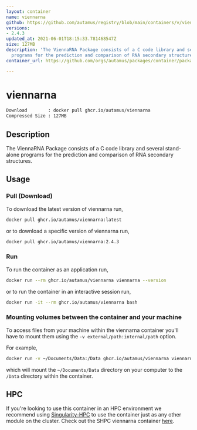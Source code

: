 ```yaml
---
layout: container
name: viennarna
github: https://github.com/autamus/registry/blob/main/containers/v/viennarna/spack.yaml
versions:
- 2.4.3
updated_at: 2021-06-01T18:15:33.781468547Z
size: 127MB
description: 'The ViennaRNA Package consists of a C code library and several stand-alone
  programs for the prediction and comparison of RNA secondary structures. '
container_url: https://github.com/orgs/autamus/packages/container/package/viennarna

---
```

# viennarna
```bash 
Download        : docker pull ghcr.io/autamus/viennarna
Compressed Size : 127MB
```

## Description
The ViennaRNA Package consists of a C code library and several stand-alone programs for the prediction and comparison of RNA secondary structures. 

## Usage
### Pull (Download)
To download the latest version of viennarna run,

```bash
docker pull ghcr.io/autamus/viennarna:latest
```

or to download a specific version of viennarna run,

```bash
docker pull ghcr.io/autamus/viennarna:2.4.3
```
### Run
To run the container as an application run,
```bash
docker run --rm ghcr.io/autamus/viennarna viennarna --version
```

or to run the container in an interactive session run,
```bash
docker run -it --rm ghcr.io/autamus/viennarna bash
```

### Mounting volumes between the container and your machine
To access files from your machine within the viennarna container you'll have to mount them using the `-v external/path:internal/path` option.

For example,
```bash
docker run -v ~/Documents/Data:/Data ghcr.io/autamus/viennarna viennarna /Data/myData.csv
```
which will mount the `~/Documents/Data` directory on your computer to the `/Data` directory within the container.

## HPC
If you're looking to use this container in an HPC environment we recommend using [Singularity-HPC](https://singularity-hpc.readthedocs.io) to use the container just as any other module on the cluster. Check out the SHPC viennarna container [here](https://singularityhub.github.io/singularity-hpc/r/ghcr.io-autamus-viennarna/).